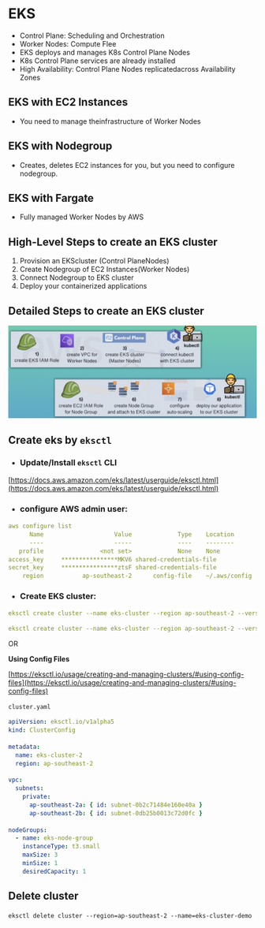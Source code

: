 # EKS
* Control Plane: Scheduling and Orchestration
* Worker Nodes: Compute Flee
* EKS deploys and manages K8s Control Plane Nodes
* K8s Control Plane services are already installed
* High Availability: Control Plane Nodes replicatedacross Availability Zones

## EKS with EC2 Instances
* You need to manage theinfrastructure of Worker Nodes

## EKS with Nodegroup
* Creates, deletes EC2 instances for you, but you need to configure nodegroup.

## EKS with Fargate
* Fully managed Worker Nodes by AWS

## High-Level Steps to create an EKS cluster
1. Provision an EKScluster (Control PlaneNodes)
2. Create Nodegroup of EC2 Instances(Worker Nodes)
3. Connect Nodegroup to EKS cluster
4. Deploy your containerized applications

## Detailed Steps to create an EKS cluster 

<img src="./images/create-eks.png" alt="my-image">

## Create eks by `eksctl`

* ### Update/Install `eksctl` CLI

[https://docs.aws.amazon.com/eks/latest/userguide/eksctl.html](https://docs.aws.amazon.com/eks/latest/userguide/eksctl.html)

* ### configure AWS admin user:

```yaml
aws configure list
      Name                    Value             Type    Location
      ----                    -----             ----    --------
   profile                <not set>             None    None
access_key     ****************MKV6 shared-credentials-file
secret_key     ****************ztsF shared-credentials-file
    region           ap-southeast-2      config-file    ~/.aws/config
```

* ### Create EKS cluster:

```yaml
eksctl create cluster --name eks-cluster --region ap-southeast-2 --version 1.23 --vpc-private-subnets subnet-0b2c71484e160e40a,subnet-0db25b0013c72d0fc --without-nodegroup
```

```yaml
eksctl create cluster --name eks-cluster --region ap-southeast-2 --version 1.23 --nodegroup-name eks-nodegroup --node-type t3.small --nodes 1 --nodes-min 1 --nodes-max 2
```

OR

**Using Config Files**

[https://eksctl.io/usage/creating-and-managing-clusters/#using-config-files](https://eksctl.io/usage/creating-and-managing-clusters/#using-config-files)

`cluster.yaml`

```yaml
apiVersion: eksctl.io/v1alpha5
kind: ClusterConfig

metadata:
  name: eks-cluster-2
  region: ap-southeast-2

vpc:
  subnets:
    private:
      ap-southeast-2a: { id: subnet-0b2c71484e160e40a }
      ap-southeast-2b: { id: subnet-0db25b0013c72d0fc }

nodeGroups:
  - name: eks-node-group
    instanceType: t3.small
    maxSize: 3
    minSize: 1
    desiredCapacity: 1
```

## Delete cluster

`eksctl delete cluster --region=ap-southeast-2 --name=eks-cluster-demo`